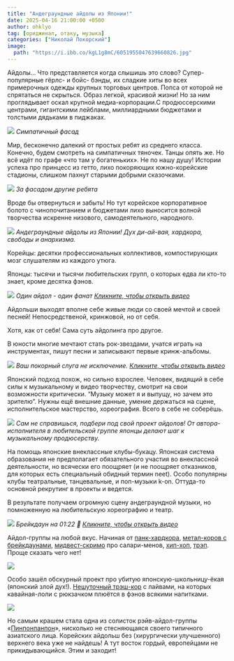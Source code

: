 ```yaml
---
title: "Андеграундные айдолы из Японии!"
date: 2025-04-16 21:00:00 +0500
author: ohklyo
tag: [ориджинал, отаку, музыка]
categories: ["Николай Покорский"]
image:
  path: "https://i.ibb.co/kgL1g8mC/6051955047639660826.jpg"
---
```


Айдолы… Что представляется когда слышишь это слово? Супер-популярные гёрлс- и бойс- бэнды, их сладкие хиты во всех примерочных одежды крупных торговых центров. Попса от которой не спрятаться не скрыться. Образ легкой, красивой жизни! Но за ним проглядывает оскал крупной медиа-корпорации.С продюссерскими центрами, гигантскими лейблами, миллиардными бюджетами и толстыми дядьками в пиджаках.

![](https://sun9-12.userapi.com/impg/dZC-tTJeHNCj04XFE7KwIuyOsOeivBNg8QkKSQ/laLqCsU6D6o.jpg?size=1427x927&quality=95&sign=767cb01644e95d0938b25aa01e40e007&type=album)
_Симпатичный фасад_

Мир, бесконечно далекий от простых ребят из среднего класса. Конечно, будем смотреть на симпатичных тяночек. Танцы опять же. Но всё идёт по графе «что там у богатеньких». Не по нашу душу! Истории успеха про принцесс из гетто, лихо покоряющих южно-корейские стадионы, слишком пахнут старыми добрыми сказочками.

![](https://sun9-14.userapi.com/impg/huuTRe_eSQzhNy4lU04vjhoE6XATyFyIKzlCVg/vfhneVuRv5A.jpg?size=1058x692&quality=95&sign=6d56fdec87b1db7f38614db1fc672d0e&type=album)
_За фасадом другие ребята_

Вроде бы отвернуться и забыть! Но тут корейское корпоративное болото с чинопочитанием и бюджетами лихо выносится волной творчества искренне низового, самодеятельного, народного.

![](https://sun9-63.userapi.com/impg/B3jlijorZsubwwfmZQtAASMM_DNnt-__P4KlRA/Nf8SnAYSQIU.jpg?size=1440x1800&quality=95&sign=48d7e7f8fdfcaa676eef782582d9f441&type=album)
_Андеграундные айдолы из Японии! Дух ди-ай-вая, хардкора, свободы и анархизма._

Корейцы: десятки профессиональных коллективов, компостирующих мозг слушателям из каждого утюга.  
  
Японцы: тысячи и тысячи любительских групп, о которых едва ли кто-то знает, кроме десятка фэнов.

![](https://img.youtube.com/vi/b6yWwTR1Jr4/0.jpg)
_Один айдол - один фанат [Кликните, чтобы открыть видео](https://www.youtube.com/watch?v=b6yWwTR1Jr4)_

Айдольши выходят вполне себе живые люди со своей мечтой и своей песней! Непосредственой, кринжовой, но от себя. 

Хотя, как от себя! Сама суть айдолинга про другое.

В юности многие мечтают стать рок-звездами, учатся играть на инструментах, пишут песни и записывают первые кринж-альбомы.

![](https://img.youtube.com/vi/B9edXxnDB3E/0.jpg)
_Ваш покорный слуга не исключение. [Кликните, чтобы открыть видео](https://www.youtube.com/watch?v=B9edXxnDB3E)_

Японский подход похож, но сильно взрослее. Человек, видящий в себе силы к музыкальному и видео творчеству, смотрит на свои возможности критически. “Музыку может я и выпущу, но зачем это зрителю”. Нужны ещё внешние данные, умение держаться на сцене, исполнительское мастерство, хореография. Всего в себе не соберёшь.

![](https://sun9-59.userapi.com/impg/FmjhSBZ0iZxp5lBabRPUVcTHVV2E-a-SyijIdg/zZwT90v_sbc.jpg?size=1881x995&quality=95&sign=f6aec69f11daa47654d7742c068a172e&type=album)
_Сам не справишься, подбери под свой проект айдолов! От автора-исполнителя в любительской группе японцы делают шаг к музыкальному продюсерству._

На помощь японские внеклассные клубы-букацу. Японская система образования не предполагает обязательного участия во внеклассной деятельности, но всячески его поощряет (и не поощряет отказников, для которых есть специальный обидный термин neet). Особо популярны клубы театральные, танцевальные, и поп-музыки k-on. Оттуда-то основной рекрутинг в проекты и ведется.

В результате получаем огромную сцену андеграундной музыки, но помноженную на любительскую хореографию и театр.

![](https://img.youtube.com/vi/B-9AtkL-lZI/0.jpg)
_Брейкдаун на 01:22 🤘 [Кликните, чтобы открыть видео](https://www.youtube.com/watch?v=B-9AtkL-lZI)_

Айдол-группы на любой вкус. Начиная от [панк-хардкора](https://www.youtube.com/watch?v=cmLeISjwVxU), [метал-коров с брейкдаунами](https://www.youtube.com/watch?v=17MyrK7AHBc), [мидвест-скримо](https://youtu.be/D6dxKpIs6CA?t=79) про салари-менов, [хип-хоп](https://www.youtube.com/watch?v=eT_a817ReRQ), [трэп](https://www.youtube.com/watch?v=KH0b5RbGNAE). Проще сказать чего нет!

![](https://sun9-47.userapi.com/impg/DwA5U_pIlSPAPcetJbudAQv9x6ZkWq62IgD8hA/jy_JYu9R_rw.jpg?size=1099x1420&quality=95&sign=3db458b873d78f378cfc8b0863edce65&type=album)

Особо зашёл обскурный проект про убитую японскую-школьницу-ёкая (японский злой дух!). [Нешуточный трэш-кор](https://www.youtube.com/watch?v=K6gZ2TEHGN8) с лайвами, на которых кавайная-лоли с рюкзачком плюётся в фэнов всякими напитками.

![](https://sun9-73.userapi.com/impg/-yqjOgmBPaDeLAmYXNNJgdP_NCFz5DaW3Jzldw/aLfZou7elkM.jpg?size=1080x1350&quality=95&sign=d63bd1f53f9e6a27b78c35588b175fb4&type=album)

Но самым крашем стала одна из солисток рэйв-айдол-группы «[Пинпонпанпон](https://www.youtube.com/watch?v=WGO-P-t1Rm4)», нисколько не стесняющаяся своего типичного азиатского лица. Корейских айдольш без (хирургически улучшенного) верхнего века уже не найдешь! А тут восток гордый, европейцами не прикидывающийся. Этим и заходит!
